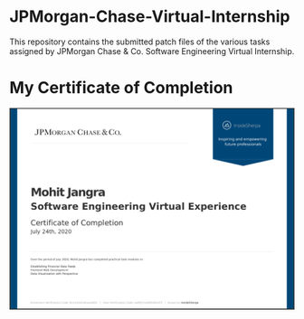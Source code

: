 # JPMorgan-Chase-Virtual-Internship

This repository contains the submitted patch files of the various tasks assigned by JPMorgan Chase & Co. Software Engineering Virtual Internship.

# My Certificate of Completion

![Certificate of Completion](certificate_jpmorganchase_insidesherpa.png "Certificate of Completion")
